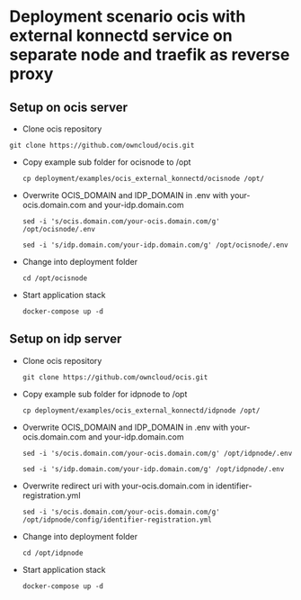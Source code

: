 # Deployment scenario ocis with external konnectd service on separate node and traefik as reverse proxy

## Setup on ocis server

*   Clone ocis repository

  `git clone https://github.com/owncloud/ocis.git`

* Copy example sub folder for ocisnode to /opt

  `cp deployment/examples/ocis_external_konnectd/ocisnode /opt/`

* Overwrite OCIS_DOMAIN and IDP_DOMAIN in .env with your-ocis.domain.com and your-idp.domain.com

  `sed -i 's/ocis.domain.com/your-ocis.domain.com/g' /opt/ocisnode/.env`

  `sed -i 's/idp.domain.com/your-idp.domain.com/g' /opt/ocisnode/.env`

* Change into deployment folder

  `cd /opt/ocisnode`

* Start application stack

  `docker-compose up -d`

## Setup on idp server

* Clone ocis repository

  `git clone https://github.com/owncloud/ocis.git`

* Copy example sub folder for idpnode to /opt

  `cp deployment/examples/ocis_external_konnectd/idpnode /opt/`

* Overwrite OCIS_DOMAIN and IDP_DOMAIN in .env with your-ocis.domain.com and your-idp.domain.com

  `sed -i 's/ocis.domain.com/your-ocis.domain.com/g' /opt/idpnode/.env`

  `sed -i 's/idp.domain.com/your-idp.domain.com/g' /opt/idpnode/.env`

* Overwrite redirect uri with your-ocis.domain.com in identifier-registration.yml

  `sed -i 's/ocis.domain.com/your-ocis.domain.com/g' /opt/idpnode/config/identifier-registration.yml`

* Change into deployment folder

  `cd /opt/idpnode`

* Start application stack

  `docker-compose up -d`
